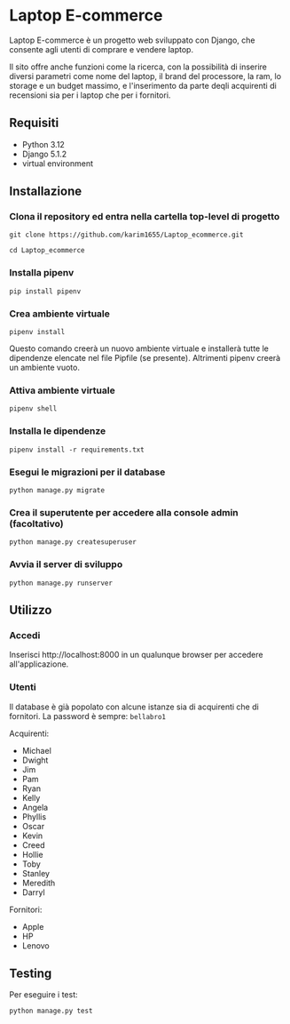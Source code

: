 # Laptop E-commerce
Laptop E-commerce è un progetto web sviluppato con Django, che consente agli utenti di comprare e vendere laptop.

Il sito offre anche funzioni come la ricerca, con la possibilità di inserire diversi parametri come nome del laptop, il brand del processore, la ram, lo storage e un budget massimo, e l'inserimento da parte deqli acquirenti di recensioni sia per i laptop che per i fornitori.

## Requisiti
- Python 3.12
- Django 5.1.2
- virtual environment

## Installazione
### Clona il repository ed entra nella cartella top-level di progetto
```
git clone https://github.com/karim1655/Laptop_ecommerce.git

cd Laptop_ecommerce
```
### Installa pipenv
```
pip install pipenv
```
### Crea ambiente virtuale
```
pipenv install
```
Questo comando creerà un nuovo ambiente virtuale e installerà tutte le dipendenze elencate nel file Pipfile (se presente). Altrimenti pipenv creerà un ambiente vuoto.
### Attiva ambiente virtuale
```
pipenv shell
```
### Installa le dipendenze
```
pipenv install -r requirements.txt
```
### Esegui le migrazioni per il database
```
python manage.py migrate
```
### Crea il superutente per accedere alla console admin (facoltativo)
```
python manage.py createsuperuser
```
### Avvia il server di sviluppo
```
python manage.py runserver
```


## Utilizzo
### Accedi
Inserisci http://localhost:8000 in un qualunque browser per accedere all'applicazione.

### Utenti
Il database è già popolato con alcune istanze sia di acquirenti che di fornitori.
La password è sempre: `bellabro1`

Acquirenti:
- Michael
- Dwight
- Jim
- Pam
- Ryan
- Kelly
- Angela
- Phyllis
- Oscar
- Kevin
- Creed
- Hollie
- Toby
- Stanley
- Meredith
- Darryl


Fornitori:
- Apple
- HP
- Lenovo

## Testing
Per eseguire i test:
```
python manage.py test
```


